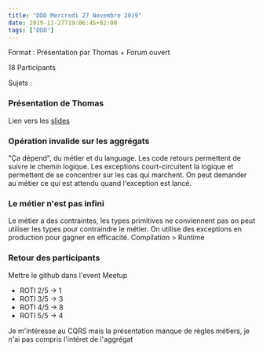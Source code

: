 ```yaml
---
title: "DDD Mercredi 27 Novembre 2019"
date: 2019-11-27T19:06:45+02:00
tags: ["DDD"]
---
```


Format : Présentation par Thomas + Forum ouvert

18 Participants

Sujets :

### Présentation de Thomas

Lien vers les [slides](https://sadraskol.com/slides/ddd-persistence/#/)

### Opération invalide sur les aggrégats

"Ça dépend", du métier et du language. Les code retours permettent de suivre le chemin logique.
Les exceptions court-circuitent la logique et permettent de se concentrer sur les cas qui marchent.
On peut demander au métier ce qui est attendu quand l'exception est lancé.

### Le métier n'est pas infini

Le métier a des contraintes, les types primitives ne conviennent pas
on peut utiliser les types pour contraindre le métier. On utilise des exceptions
en production pour gagner en efficacité. Compilation > Runtime

### Retour des participants

Mettre le github dans l'event Meetup

- ROTI 2/5 -> 1
- ROTI 3/5 -> 3
- ROTI 4/5 -> 8
- ROTI 5/5 -> 4

Je m'intéresse au CQRS mais la présentation manque de règles métiers, je n'ai pas compris l'intéret de l'aggrégat
